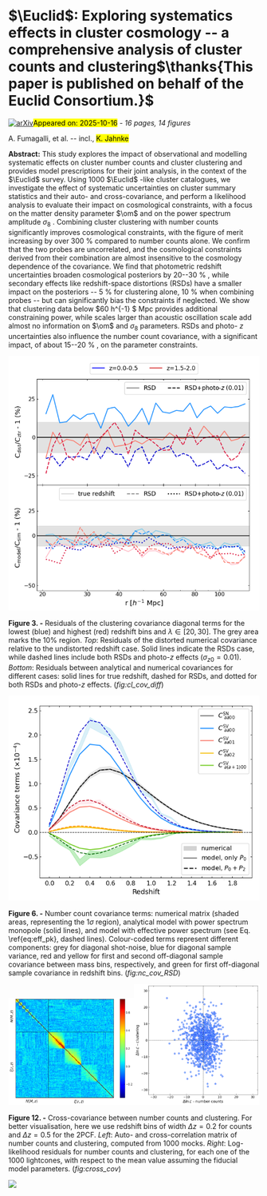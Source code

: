 <div class="macros" style="visibility:hidden;">
$\newcommand{\ensuremath}{}$
$\newcommand{\xspace}{}$
$\newcommand{\object}[1]{\texttt{#1}}$
$\newcommand{\farcs}{{.}''}$
$\newcommand{\farcm}{{.}'}$
$\newcommand{\arcsec}{''}$
$\newcommand{\arcmin}{'}$
$\newcommand{\ion}[2]{#1#2}$
$\newcommand{\textsc}[1]{\textrm{#1}}$
$\newcommand{\hl}[1]{\textrm{#1}}$
$\newcommand{\footnote}[1]{}$
$\newcommand{\af}[1]{\textcolor{red1}{AF:~#1}}$
$\newcommand{\todo}[1]{\textcolor{red1}{TO DO:~#1}}$
$\newcommand{\comm}[1]{\textcolor{blue1}{#1}}$
$\newcommand{\orcid}[1]$
$\newcommand{\om}{\Omega_{\rm m}}$
$\newcommand{\logas}{\logten(A_{\rm s})}$
$\newcommand{\lnas}{\ln(10^{10} A_s)}$
$\newcommand{\mwl}{{\rm M}_{\rm WL}}$
$\newcommand{\lob}{\lambda^{\rm ob}}$
$\newcommand{\ltr}{\lambda^{\rm tr}}$
$\newcommand{\zob}{z^{\rm ob}}$
$\newcommand{\ztr}{z^{\rm tr}}$
$\newcommand{\mmin}{M_{\rm min}}$
$\newcommand{\arraystretch}{1.3}$</div>



<div id="title">

# $\Euclid$: Exploring systematics effects in cluster cosmology -- a comprehensive analysis of cluster counts and clustering$\thanks{This paper is published on behalf of the Euclid Consortium.}$

</div>
<div id="comments">

[![arXiv](https://img.shields.io/badge/arXiv-2510.13509-b31b1b.svg)](https://arxiv.org/abs/2510.13509)<mark>Appeared on: 2025-10-16</mark> -  _16 pages, 14 figures_

</div>
<div id="authors">

A. Fumagalli, et al. -- incl., <mark>K. Jahnke</mark>

</div>
<div id="abstract">

**Abstract:** This study explores the impact of observational and modelling systematic effects on cluster number counts and cluster clustering and provides model prescriptions for their joint analysis, in the context of the $\Euclid$ survey.   Using 1000 $\Euclid$ -like cluster catalogues, we investigate the effect of systematic uncertainties on cluster summary statistics and their auto- and cross-covariance, and perform a likelihood analysis to evaluate their impact on cosmological constraints, with a focus on the matter density parameter $\om$ and on the power spectrum amplitude $\sigma_8$ .   Combining cluster clustering with number counts significantly improves cosmological constraints, with the figure of merit increasing by over 300 \% compared to number counts alone. We confirm that the two probes are uncorrelated, and the cosmological constraints derived from their combination are almost insensitive to the cosmology dependence of the covariance. We find that photometric redshift uncertainties broaden cosmological posteriors by 20--30 \% , while secondary effects like redshift-space distortions (RSDs) have a smaller impact on the posteriors -- 5 \% for clustering alone, 10 \% when combining probes -- but can significantly bias the constraints if neglected. We show that clustering data below $60 h^{-1} $ Mpc provides additional constraining power, while scales larger than acoustic oscillation scale add almost no information on $\om$ and $\sigma_8$ parameters. RSDs and photo- $z$ uncertainties also influence the number count covariance, with a significant impact, of about 15--20 \% , on the parameter constraints.

</div>

<div id="div_fig1">

<img src="tmp_2510.13509/./images/cov_diff.png" alt="Fig3" width="100%"/>

**Figure 3. -** Residuals of the clustering covariance diagonal terms for the lowest (blue) and highest (red) redshift bins and $\lambda \in [20, 30]$. The grey area marks the 10\% region. _Top_: Residuals of the distorted numerical covariance relative to the undistorted redshift case. Solid lines indicate the RSDs case, while dashed lines include both RSDs and photo-$z$ effects ($\sigma_{z0} = 0.01$). _Bottom_: Residuals between analytical and numerical covariances for different cases: solid lines for true redshift, dashed for RSDs, and dotted for both RSDs and photo-$z$ effects. (*fig:cl_cov_diff*)

</div>
<div id="div_fig2">

<img src="tmp_2510.13509/./images/NC_cov_RSD.png" alt="Fig6" width="100%"/>

**Figure 6. -** Number count covariance terms:  numerical matrix (shaded areas, representing the 1$\sigma$ region), analytical model with power spectrum monopole (solid lines), and model with effective power spectrum (see Eq. \ref{eq:eff_pk}, dashed lines). Colour-coded terms represent different components: grey for diagonal shot-noise, blue for diagonal sample variance, red and yellow for first and second off-diagonal sample covariance between mass bins, respectively, and green for first off-diagonal sample covariance in redshift bins.  (*fig:nc_cov_RSD*)

</div>
<div id="div_fig3">

<img src="tmp_2510.13509/./images/cross_cov.png" alt="Fig12.1" width="50%"/><img src="tmp_2510.13509/./images/cross_logl.png" alt="Fig12.2" width="50%"/>

**Figure 12. -** Cross-covariance between number counts and clustering. For better visualisation, here we use redshift bins of width $\Delta z=0.2$ for counts and $\Delta z=0.5$ for the 2PCF. _Left_: Auto- and cross-correlation matrix of number counts and clustering, computed from 1000 mocks. _Right_: Log-likelihood residuals for number counts and clustering, for each one of the 1000 lightcones, with respect to the mean value assuming the fiducial model parameters. (*fig:cross_cov*)

</div><div id="qrcode"><img src=https://api.qrserver.com/v1/create-qr-code/?size=100x100&data="https://arxiv.org/abs/2510.13509"></div>